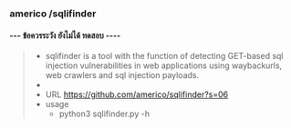 
  ### americo /sqlifinder 
  #### --- ข้อควรระวัง ยังไม่ได้ ทดสอบ ---- 
   > -  sqlifinder is a tool with the function of detecting GET-based sql injection vulnerabilities in web applications using waybackurls, web crawlers and sql injection payloads.
   > - 
   > - URL  https://github.com/americo/sqlifinder?s=06
   > - usage
   >   - python3 sqlifinder.py -h

